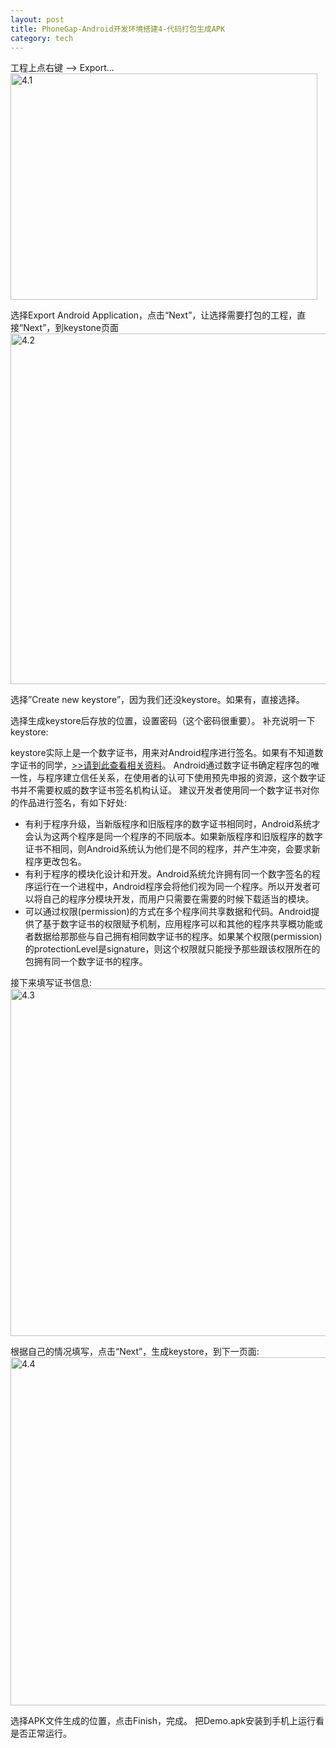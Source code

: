 ```yaml
---
layout: post
title: PhoneGap-Android开发环境搭建4-代码打包生成APK
category: tech
---
```

工程上点右键 –> Export…
<a href="/images/2013/01/4.1.png"><img class="alignnone size-full wp-image-2257" alt="4.1" src="/images/2013/01/4.1.png" width="491" height="362" /></a>

选择Export Android Application，点击“Next”，让选择需要打包的工程，直接“Next”，到keystone页面
<a href="/images/2013/01/4.2.png"><img class="alignnone size-full wp-image-2258" alt="4.2" src="/images/2013/01/4.2.png" width="539" height="561" /></a>

选择”Create new keystore”，因为我们还没keystore。如果有，直接选择。

选择生成keystore后存放的位置，设置密码（这个密码很重要）。
补充说明一下keystore: 

keystore实际上是一个数字证书，用来对Android程序进行签名。如果有不知道数字证书的同学，<a href="http://baike.baidu.com/view/16501.htm" target="_blank">>>请到此查看相关资料</a>。
Android通过数字证书确定程序包的唯一性，与程序建立信任关系，在使用者的认可下使用预先申报的资源，这个数字证书并不需要权威的数字证书签名机构认证。
建议开发者使用同一个数字证书对你的作品进行签名，有如下好处: 
<ul>
	<li>有利于程序升级，当新版程序和旧版程序的数字证书相同时，Android系统才会认为这两个程序是同一个程序的不同版本。如果新版程序和旧版程序的数字证书不相同，则Android系统认为他们是不同的程序，并产生冲突，会要求新程序更改包名。</li>
	<li>有利于程序的模块化设计和开发。Android系统允许拥有同一个数字签名的程序运行在一个进程中，Android程序会将他们视为同一个程序。所以开发者可以将自己的程序分模块开发，而用户只需要在需要的时候下载适当的模块。</li>
	<li>可以通过权限(permission)的方式在多个程序间共享数据和代码。Android提供了基于数字证书的权限赋予机制，应用程序可以和其他的程序共享概功能或者数据给那那些与自己拥有相同数字证书的程序。如果某个权限(permission)的protectionLevel是signature，则这个权限就只能授予那些跟该权限所在的包拥有同一个数字证书的程序。</li>
</ul>

接下来填写证书信息: 
<a href="/images/2013/01/4.3.png"><img src="/images/2013/01/4.3.png" alt="4.3" width="532" height="556" class="alignnone size-full wp-image-2259" /></a>

根据自己的情况填写，点击“Next”，生成keystore，到下一页面: 
<a href="/images/2013/01/4.4.png"><img src="/images/2013/01/4.4.png" alt="4.4" width="532" height="557" class="alignnone size-full wp-image-2260" /></a>

选择APK文件生成的位置，点击Finish，完成。
把Demo.apk安装到手机上运行看是否正常运行。
